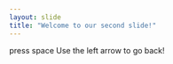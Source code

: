 ```yaml
---
layout: slide
title: "Welcome to our second slide!"
---
```

press space
Use the left arrow to go back!
